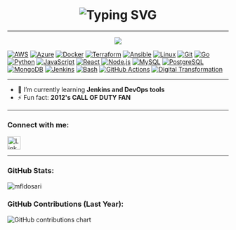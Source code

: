 <h1 align="center">
 <img src="https://readme-typing-svg.demolab.com?font=Fira+Code&duration=2500&pause=1000&color=58A6FF&center=true&width=700&lines=Hi%2C+I'm+MOHAMMAD+F+ALDOSARI;DevSecOps+%7C+Cloud+and+IaC+Engineer" alt="Typing SVG" />
</h1>

---

<p align="center">
  <img src="https://skillicons.dev/icons?i=aws,azure,docker,terraform,ansible,linux,git,go,python,javascript,react,nodejs,mysql,postgres,mongodb,jenkins,bash" />
</p>

[![AWS](https://img.shields.io/badge/AWS-Cloud-orange?logo=amazonaws)](https://aws.amazon.com)
[![Azure](https://img.shields.io/badge/Azure-Cloud-blue?logo=microsoft-azure)](https://azure.microsoft.com)
[![Docker](https://img.shields.io/badge/Docker-Container-blue?logo=docker)](https://www.docker.com)
[![Terraform](https://img.shields.io/badge/Terraform-IaC-623CE4?logo=terraform)](https://www.terraform.io)
[![Ansible](https://img.shields.io/badge/Ansible-Automation-EE0000?logo=ansible)](https://www.ansible.com)
[![Linux](https://img.shields.io/badge/Linux-OS-FCC624?logo=linux)](https://www.linux.org)
[![Git](https://img.shields.io/badge/Git-VersionControl-F05032?logo=git)](https://git-scm.com)
[![Go](https://img.shields.io/badge/Go-Language-00ADD8?logo=go)](https://golang.org)
[![Python](https://img.shields.io/badge/Python-Programming-3776AB?logo=python)](https://www.python.org)
[![JavaScript](https://img.shields.io/badge/JavaScript-Programming-F7DF1E?logo=javascript&logoColor=black)](https://developer.mozilla.org/en-US/docs/Web/JavaScript)
[![React](https://img.shields.io/badge/React-Frontend-61DAFB?logo=react&logoColor=black)](https://reactjs.org)
[![Node.js](https://img.shields.io/badge/Node.js-Backend-339933?logo=node.js&logoColor=white)](https://nodejs.org)
[![MySQL](https://img.shields.io/badge/MySQL-Database-4479A1?logo=mysql)](https://www.mysql.com)
[![PostgreSQL](https://img.shields.io/badge/PostgreSQL-Database-4169E1?logo=postgresql)](https://www.postgresql.org)
[![MongoDB](https://img.shields.io/badge/MongoDB-Database-47A248?logo=mongodb)](https://www.mongodb.com)
[![Jenkins](https://img.shields.io/badge/Jenkins-CI%2FCD-D24939?logo=jenkins)](https://www.jenkins.io)
[![Bash](https://img.shields.io/badge/Bash-Shell-4EAA25?logo=gnu-bash)](https://www.gnu.org/software/bash/)
[![GitHub Actions](https://img.shields.io/badge/GitHub_Actions-CI%2FCD-2088FF?logo=githubactions)](https://github.com/features/actions)
[![Digital Transformation](https://img.shields.io/badge/Digital_Transformation-Modern%20Tech-00BCD4)](https://en.wikipedia.org/wiki/Digital_transformation)



---

- 🌱 I’m currently learning **Jenkins and DevOps tools**  
- ⚡ Fun fact: **2012's CALL OF DUTY FAN**

---

<h3 align="left">Connect with me:</h3>
<p align="left">
  <a href="https://linkedin.com/in/mohammad-fahad-aldosari-5a6403227" target="blank">
    <img align="center" src="https://skillicons.dev/icons?i=linkedin" alt="LinkedIn" height="30" />
  </a>
</p>

---

<h3 align="left">GitHub Stats:</h3>
<p align="left">
  <img src="https://github-readme-stats.vercel.app/api/top-langs?username=mfldosari&show_icons=true&locale=en&layout=compact&theme=tokyonight" alt="mfldosari" />
</p>

<h3 align="left">GitHub Contributions (Last Year):</h3>
<p align="left">
  <img src="https://github-readme-streak-stats.herokuapp.com/?user=mfldosari&theme=tokyonight" alt="GitHub contributions chart" />
</p>
